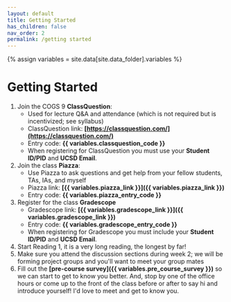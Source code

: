 ```yaml
---
layout: default
title: Getting Started
has_children: false
nav_order: 2
permalink: /getting started
---
```


{% assign variables = site.data[site.data_folder].variables %}
# Getting Started

1. Join the COGS 9 **ClassQuestion**: 
   - Used for lecture Q&A and attendance (which is not required but is incentivized; see syllabus)
   - ClassQuestion link: **[https://classquestion.com/](https://classquestion.com/)**
   - Entry code: **{{ variables.classquestion_code }}**
   -  When registering for ClassQuestion you must use your **Student ID/PID** and **UCSD Email**.
2. Join the class **Piazza**:
   - Use Piazza to ask questions and get help from your fellow students, TAs, IAs, and myself
   - Piazza link:  **[{{ variables.piazza_link }}]({{ variables.piazza_link }})**
   - Entry code:  **{{ variables.piazza_entry_code }}**
3. Register for the class **Gradescope**
   -  Gradescope link: **[{{ variables.gradescope_link }}]({{ variables.gradescope_link }})**
   -  Entry code: **{{ variables.gradescope_entry_code }}**
   -  When registering for Gradescope you must include your **Student ID/PID** and **UCSD Email**.
4. Start Reading 1, it is a very long reading, the longest by far!
5. Make sure you attend the discussion sections during week 2; we will be forming project groups and you'll want to meet your group mates
6. Fill out the **[pre-course survey]({{ variables.pre_course_survey }})** so we can start to get to know you better. And, stop by one of the office hours or come up to the front of the class before or after to say hi and introduce yourself! I'd love to meet and get to know you.
